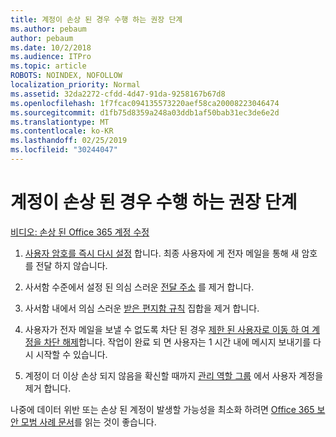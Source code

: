 ```yaml
---
title: 계정이 손상 된 경우 수행 하는 권장 단계
ms.author: pebaum
author: pebaum
ms.date: 10/2/2018
ms.audience: ITPro
ms.topic: article
ROBOTS: NOINDEX, NOFOLLOW
localization_priority: Normal
ms.assetid: 32da2272-cfdd-4d47-91da-9258167b67d8
ms.openlocfilehash: 1f7fcac094135573220aef58ca20008223046474
ms.sourcegitcommit: d1fb75d8359a248a03ddb1af50bab31ec3de6e2d
ms.translationtype: MT
ms.contentlocale: ko-KR
ms.lasthandoff: 02/25/2019
ms.locfileid: "30244047"
---
```

# <a name="recommended-steps-to-take-if-an-account-is-compromised"></a>계정이 손상 된 경우 수행 하는 권장 단계

[비디오: 손상 된 Office 365 계정 수정](https://www.microsoft.com/videoplayer/embed/RE2jvOb?pid=ocpVideo0-innerdiv-oneplayer&amp;postJsllMsg=true&amp;maskLevel=20&amp;autoplay=true)
  
1. [사용자 암호를 즉시 다시 설정](https://support.office.com/article/7a5d073b-7fae-4aa5-8f96-9ecd041aba9c) 합니다. 최종 사용자에 게 전자 메일을 통해 새 암호를 전달 하지 않습니다. 
    
2. 사서함 수준에서 설정 된 의심 스러운 [전달 주소](https://support.office.com/article/ab5eb117-0f22-4fa7-a662-3a6bdb0add74) 를 제거 합니다. 
    
3. 사서함 내에서 의심 스러운 [받은 편지함 규칙](https://support.office.com/article/1433E3A0-7FB0-4999-B536-50E05CB67FED) 집합을 제거 합니다. 
    
4. 사용자가 전자 메일을 보낼 수 없도록 차단 된 경우 [제한 된 사용자로 이동 하 여 계정을 차단 해제](https://protection.office.com/?hash=/restrictedusers)합니다. 작업이 완료 되 면 사용자는 1 시간 내에 메시지 보내기를 다시 시작할 수 있습니다.
    
5. 계정이 더 이상 손상 되지 않음을 확신할 때까지 [관리 역할 그룹](https://support.office.com/article/eac4d046-1afd-4f1a-85fc-8219c79e1504) 에서 사용자 계정을 제거 합니다. 
    
나중에 데이터 위반 또는 손상 된 계정이 발생할 가능성을 최소화 하려면 [Office 365 보안 모범 사례 문서](https://support.office.com/article/9295e396-e53d-49b9-ae9b-0b5828cdedc3)를 읽는 것이 좋습니다.
  

